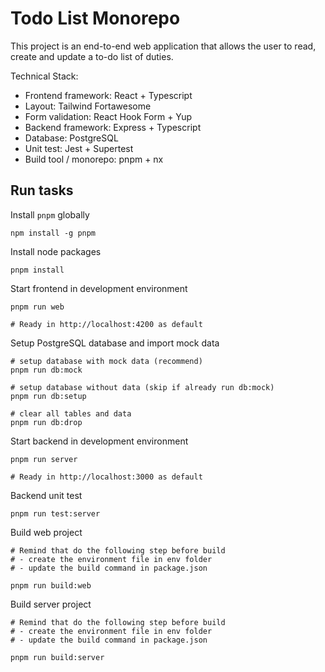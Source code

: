 # Todo List Monorepo

This project is an end-to-end web application that allows the user to read,
create and update a to-do list of duties.

Technical Stack:

- Frontend framework: React + Typescript
- Layout: Tailwind Fortawesome
- Form validation: React Hook Form + Yup
- Backend framework: Express + Typescript
- Database: PostgreSQL
- Unit test: Jest + Supertest
- Build tool / monorepo: pnpm + nx

## Run tasks

Install `pnpm` globally

```
npm install -g pnpm
```

Install node packages

```
pnpm install
```

Start frontend in development environment

```
pnpm run web

# Ready in http://localhost:4200 as default
```

Setup PostgreSQL database and import mock data

```
# setup database with mock data (recommend)
pnpm run db:mock

# setup database without data (skip if already run db:mock)
pnpm run db:setup

# clear all tables and data
pnpm run db:drop
```

Start backend in development environment

```
pnpm run server

# Ready in http://localhost:3000 as default
```

Backend unit test

```
pnpm run test:server
```

Build web project

```
# Remind that do the following step before build
# - create the environment file in env folder
# - update the build command in package.json

pnpm run build:web
```

Build server project

```
# Remind that do the following step before build
# - create the environment file in env folder
# - update the build command in package.json

pnpm run build:server
```
